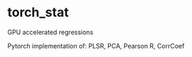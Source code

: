 # torch_stat
GPU accelerated regressions

Pytorch implementation of: PLSR, PCA, Pearson R, CorrCoef
